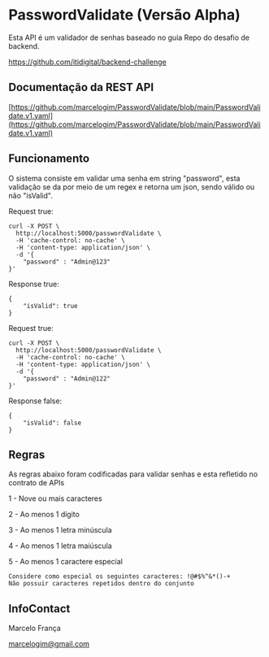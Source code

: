# PasswordValidate (Versão Alpha)
Esta API é um validador de senhas baseado no guia Repo do desafio de backend.

https://github.com/itidigital/backend-challenge

## Documentação da REST API

[https://github.com/marcelogim/PasswordValidate/blob/main/PasswordValidate.v1.yaml](https://github.com/marcelogim/PasswordValidate/blob/main/PasswordValidate.v1.yaml)

## Funcionamento

O sistema consiste em validar uma senha em string "password", esta validação se da por meio de um regex e retorna um json, sendo válido ou não "isValid".

Request true:

```
curl -X POST \
  http://localhost:5000/passwordValidate \
  -H 'cache-control: no-cache' \
  -H 'content-type: application/json' \
  -d '{
	"password" : "Admin@123"
}'
```

Response true:

```
{
    "isValid": true
}
```

Request true:

```
curl -X POST \
  http://localhost:5000/passwordValidate \
  -H 'cache-control: no-cache' \
  -H 'content-type: application/json' \
  -d '{
	"password" : "Admin@122"
}'
```

Response false:

```
{
    "isValid": false
}
```
## Regras

As regras abaixo foram codificadas para validar senhas e esta refletido no contrato de APIs

1 - Nove ou mais caracteres

2 - Ao menos 1 dígito

3 - Ao menos 1 letra minúscula

4 - Ao menos 1 letra maiúscula

5 - Ao menos 1 caractere especial

    Considere como especial os seguintes caracteres: !@#$%^&*()-+
    Não possuir caracteres repetidos dentro do conjunto

## InfoContact
Marcelo França

marcelogim@gmail.com

